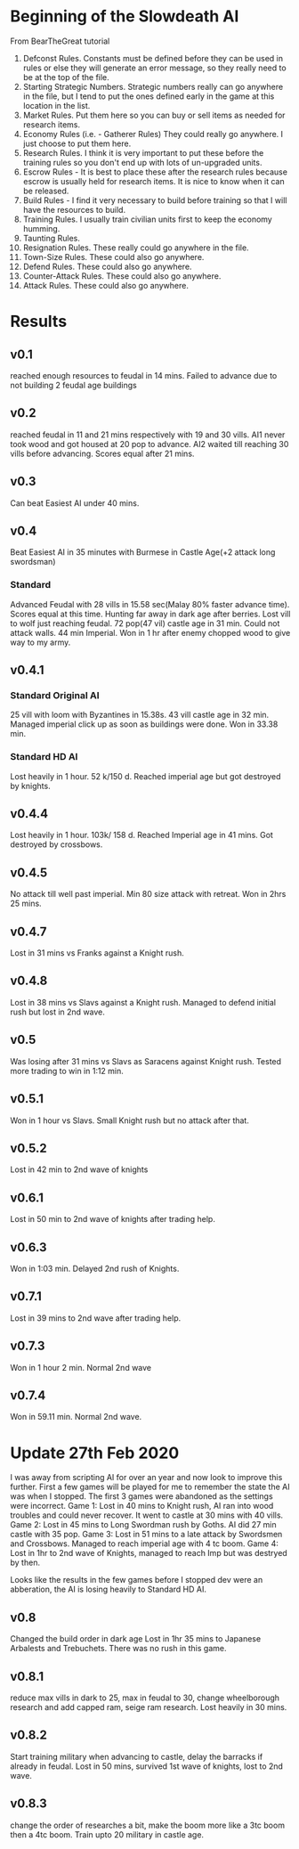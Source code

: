 # Beginning of the Slowdeath AI
From BearTheGreat tutorial
1. Defconst Rules.  Constants must be defined before they can be used in rules or else they will generate an error message, so they really need to be at the top of the file.
2. Starting Strategic Numbers.  Strategic numbers really can go anywhere in the file, but I tend to put the ones defined early in the game at this location in the list.
3. Market Rules.  Put them here so you can buy or sell items as needed for research items.
4. Economy Rules (i.e. - Gatherer Rules)  They could really go anywhere.  I just choose to put them here.
5. Research Rules.  I think it is very important to put these before the training rules so you don't end up with lots of un-upgraded units.
6. Escrow Rules - It is best to place these after the research rules because escrow is usually held for research items.  It is nice to know when it can be released.
7. Build Rules - I find it very necessary to build before training so that I will have the resources to build.
8. Training Rules.  I usually train civilian units first to keep the economy humming.
9. Taunting Rules. 
10. Resignation Rules.  These really could go anywhere in the file.
11. Town-Size Rules.  These could also go anywhere.
12. Defend Rules.  These could also go anywhere.
13. Counter-Attack Rules.  These could also go anywhere.
14. Attack Rules.  These could also go anywhere.

# Results

## v0.1
reached enough resources to feudal in 14 mins. Failed to advance due to not building 2 feudal age buildings
## v0.2
reached feudal in 11 and 21 mins respectively with 19 and 30 vills. AI1 never took wood and got housed at 20 pop to advance. AI2 waited till reaching 30 vills before advancing. Scores equal after 21 mins.
## v0.3
Can beat Easiest AI under 40 mins.
## v0.4
Beat Easiest AI in 35 minutes with Burmese in Castle Age(+2 attack long swordsman)
### Standard
Advanced Feudal with 28 vills in 15.58 sec(Malay 80% faster advance time). Scores equal at this time. 
Hunting far away in dark age after berries. Lost vill to wolf just reaching feudal.
72 pop(47 vil) castle age in 31 min. Could not attack walls. 44 min Imperial. Won in 1 hr after enemy chopped wood to give way to my army.
## v0.4.1
### Standard Original AI
25 vill with loom with Byzantines in 15.38s. 43 vill castle age in 32 min. Managed imperial click up as soon as buildings were done. Won in 33.38 min. 
### Standard HD AI
Lost heavily in 1 hour. 52 k/150 d. Reached imperial age but got destroyed by knights.
## v0.4.4
Lost heavily in 1 hour. 103k/ 158 d. Reached Imperial age in 41 mins. Got destroyed by crossbows.
## v0.4.5
No attack till well past imperial. Min 80 size attack with retreat. Won in 2hrs 25 mins.
## v0.4.7
Lost in 31 mins vs Franks against a Knight rush.
## v0.4.8
Lost in 38 mins vs Slavs against a Knight rush. Managed to defend initial rush but lost in 2nd wave.
## v0.5
Was losing after 31 mins vs Slavs as Saracens against Knight rush. Tested more trading to win in 1:12 min.

## v0.5.1
Won in 1 hour vs Slavs. Small Knight rush but no attack after that.
## v0.5.2 
Lost in 42 min to 2nd wave of knights
## v0.6.1
Lost in 50 min to 2nd wave of knights after trading help.
## v0.6.3 
Won in 1:03 min. Delayed 2nd rush of Knights.
## v0.7.1
Lost in 39 mins to 2nd wave after trading help.
## v0.7.3
Won in 1 hour 2 min. Normal 2nd wave
## v0.7.4
Won in 59.11 min. Normal 2nd wave.

# Update 27th Feb 2020

I was away from scripting AI for over an year and now look to improve this further. First a few games will be played for me to remember the state the AI was when I stopped.
The first 3 games were abandoned as the settings were incorrect.
Game 1:
Lost in 40 mins to Knight rush, AI ran into wood troubles and could never recover. It went to castle at 30 mins with 40 vills.
Game 2:
Lost in 45 mins to Long Swordman rush by Goths. AI did 27 min castle with 35 pop.
Game 3:
Lost in 51 mins to a late attack by Swordsmen and Crossbows. Managed to reach imperial age with 4 tc boom.
Game 4:
Lost in 1hr to 2nd wave of Knights, managed to reach Imp but was destryed by then.

Looks like the results in the few games before I stopped dev were an abberation, the AI is losing heavily to Standard HD AI.

## v0.8
Changed the build order in dark age
Lost in 1hr 35 mins to Japanese Arbalests and Trebuchets. There was no rush in this game.

## v0.8.1
reduce max vills in dark to 25, max in feudal to 30, change wheelborough research and add capped ram, seige ram research.
Lost heavily in 30 mins.

## v0.8.2
Start training military when advancing to castle, delay the barracks if already in feudal.
Lost in 50 mins, survived 1st wave of knights, lost to 2nd wave.

## v0.8.3 
change the order of researches a bit, make the boom more like a 3tc boom then a 4tc boom. Train upto 20 military in castle age.